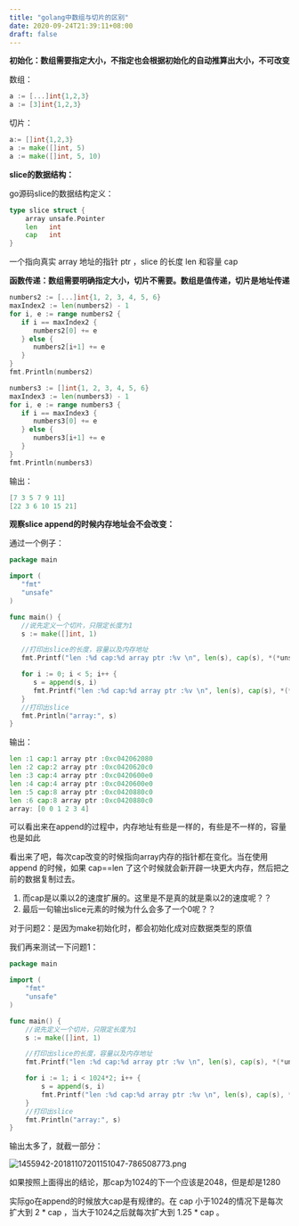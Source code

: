 ```yaml
---
title: "golang中数组与切片的区别"
date: 2020-09-24T21:39:11+08:00
draft: false
---
```


**初始化：数组需要指定大小，不指定也会根据初始化的自动推算出大小，不可改变**

数组：

```go
a := [...]int{1,2,3}   
a := [3]int{1,2,3}
```

切片：

```go
a:= []int{1,2,3}  
a := make([]int, 5) 
a := make([]int, 5, 10)
```

**slice的数据结构：**

go源码slice的数据结构定义：

```go
type slice struct {
    array unsafe.Pointer
    len   int
    cap   int
}
```

一个指向真实 array 地址的指针 ptr ，slice 的长度 len 和容量 cap


**函数传递：数组需要明确指定大小，切片不需要。数组是值传递，切片是地址传递**

```go
numbers2 := [...]int{1, 2, 3, 4, 5, 6}
maxIndex2 := len(numbers2) - 1
for i, e := range numbers2 {
   if i == maxIndex2 {
      numbers2[0] += e
   } else {
      numbers2[i+1] += e
   }
}
fmt.Println(numbers2)

numbers3 := []int{1, 2, 3, 4, 5, 6}
maxIndex3 := len(numbers3) - 1
for i, e := range numbers3 {
   if i == maxIndex3 {
      numbers3[0] += e
   } else {
      numbers3[i+1] += e
   }
}
fmt.Println(numbers3)
```

输出：

```go
[7 3 5 7 9 11]
[22 3 6 10 15 21]
```

**观察slice append的时候内存地址会不会改变：**

通过一个例子：

```go
package main

import (
   "fmt"
   "unsafe"
)

func main() {
   //说先定义一个切片，只限定长度为1
   s := make([]int, 1)

   //打印出slice的长度，容量以及内存地址
   fmt.Printf("len :%d cap:%d array ptr :%v \n", len(s), cap(s), *(*unsafe.Pointer)(unsafe.Pointer(&s)))

   for i := 0; i < 5; i++ {
      s = append(s, i)
      fmt.Printf("len :%d cap:%d array ptr :%v \n", len(s), cap(s), *(*unsafe.Pointer)(unsafe.Pointer(&s)))
   }
   //打印出slice
   fmt.Println("array:", s)
}
```

输出：

```go
len :1 cap:1 array ptr :0xc042062080 
len :2 cap:2 array ptr :0xc0420620c0 
len :3 cap:4 array ptr :0xc0420600e0 
len :4 cap:4 array ptr :0xc0420600e0 
len :5 cap:8 array ptr :0xc0420880c0 
len :6 cap:8 array ptr :0xc0420880c0 
array: [0 0 1 2 3 4]
```

可以看出来在append的过程中，内存地址有些是一样的，有些是不一样的，容量也是如此

看出来了吧，每次cap改变的时候指向array内存的指针都在变化。当在使用 append 的时候，如果 cap==len 了这个时候就会新开辟一块更大内存，然后把之前的数据复制过去。

1. 而cap是以乘以2的速度扩展的。这里是不是真的就是乘以2的速度呢？？
2. 最后一句输出slice元素的时候为什么会多了一个0呢？？

对于问题2：是因为make初始化时，都会初始化成对应数据类型的原值

我们再来测试一下问题1：

```go
package main

import (
    "fmt"
    "unsafe"
)

func main() {
    //说先定义一个切片，只限定长度为1
    s := make([]int, 1)

    //打印出slice的长度，容量以及内存地址
    fmt.Printf("len :%d cap:%d array ptr :%v \n", len(s), cap(s), *(*unsafe.Pointer)(unsafe.Pointer(&s)))

    for i := 1; i < 1024*2; i++ {
        s = append(s, i)
        fmt.Printf("len :%d cap:%d array ptr :%v \n", len(s), cap(s), *(*unsafe.Pointer)(unsafe.Pointer(&s)))
    }
    //打印出slice
    fmt.Println("array:", s)
}
```

输出太多了，就截一部分：

![1455942-20181107201151047-786508773.png](https://ae01.alicdn.com/kf/H53e3e5ba2ef04593ab81f1461086a13bf.png)

如果按照上面得出的结论，那cap为1024的下一个应该是2048，但是却是1280

实际go在append的时候放大cap是有规律的。在 cap 小于1024的情况下是每次扩大到 2 * cap ，当大于1024之后就每次扩大到 1.25 * cap 。